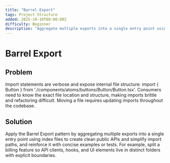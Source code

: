 ```yaml
---
title: "Barrel Export"
tags: Project Structure
added: 2025-10-10T00:00:00Z
difficulty: Beginner
description: "Aggregate multiple exports into a single entry point using index files to create clean public APIs and simplify import paths."
---
```

# Barrel Export

## Problem

Import statements are verbose and expose internal file structure: import { Button } from './components/atoms/buttons/Button/Button.tsx'. Consumers need to know the exact file location and structure, making imports brittle and refactoring difficult. Moving a file requires updating imports throughout the codebase.

## Solution

Apply the Barrel Export pattern by aggregating multiple exports into a single entry point using index files to create clean public APIs and simplify import paths, and reinforce it with concise examples or tests. For example, split a billing feature so API clients, hooks, and UI elements live in distinct folders with explicit boundaries.
